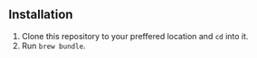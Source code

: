 <!-- TODO -->

## Installation

1. Clone this repository to your preffered location and `cd` into it.
2. Run `brew bundle`.
